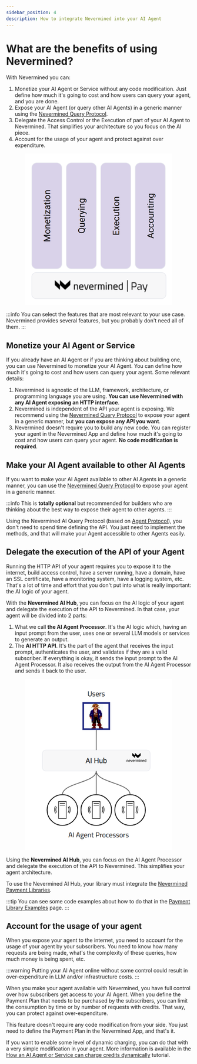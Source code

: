 ```yaml
---
sidebar_position: 4
description: How to integrate Nevermined into your AI Agent
---
```


# What are the benefits of using Nevermined?

With Nevermined you can:

1. Monetize your AI Agent or Service without any code modification. Just define how much it's going
   to cost and how users can query your agent, and you are done.
2. Expose your AI Agent (or query other AI Agents) in a generic manner using the
   [Nevermined Query Protocol](https://docs.nevermined.io/docs/protocol).
3. Delegate the Access Control or the Execution of part of your AI Agent to Nevermined. That
   simplifies your architecture so you focus on the AI piece.
4. Account for the usage of your agent and protect against over expenditure.

<p align="center"><img src="/images/architecture/building_blocks.png" width="400"/></p>

:::info You can select the features that are most relevant to your use case. Nevermined provides
several features, but you probably don't need all of them. :::

## Monetize your AI Agent or Service

If you already have an AI Agent or if you are thinking about building one, you can use Nevermined to
monetize your AI Agent. You can define how much it's going to cost and how users can query your
agent. Some relevant details:

1. Nevermined is agnostic of the LLM, framework, architecture, or programming language you are
   using. **You can use Nevermined with any AI Agent exposing an HTTP interface**.
2. Nevermined is independent of the API your agent is exposing. We recommend using the
   [Nevermined Query Protocol](https://docs.nevermined.io/docs/protocol) to expose your agent in a
   generic manner, but **you can expose any API you want**.
3. Nevermined doesn't require you to build any new code. You can register your agent in the
   Nevermined App and define how much it's going to cost and how users can query your agent. **No
   code modification is required**.

## Make your AI Agent available to other AI Agents

If you want to make your AI Agent available to other AI Agents in a generic manner, you can use the
[Nevermined Query Protocol](https://docs.nevermined.io/docs/protocol) to expose your agent in a
generic manner.

:::info This is **totally optional** but recommended for builders who are thinking about the best
way to expose their agent to other agents. :::

Using the Nevermined AI Query Protocol (based on [Agent Protocol](https://agentprotocol.ai/)), you
don't need to spend time defining the API. You just need to implement the methods, and that will
make your Agent accessible to other Agents easily.

## Delegate the execution of the API of your Agent

Running the HTTP API of your agent requires you to expose it to the internet, build access control,
have a server running, have a domain, have an SSL certificate, have a monitoring system, have a
logging system, etc. That's a lot of time and effort that you don't put into what is really
important: the AI logic of your agent.

With the **Nevermined AI Hub**, you can focus on the AI logic of your agent and delegate the
execution of the API to Nevermined. In that case, your agent will be divided into 2 parts:

1. What we call **the AI Agent Processor**. It's the AI logic which, having an input prompt from the
   user, uses one or several LLM models or services to generate an output.
2. The **AI HTTP API**. It's the part of the agent that receives the input prompt, authenticates the
   user, and validates if they are a valid subscriber. If everything is okay, it sends the input
   prompt to the AI Agent Processor. It also receives the output from the AI Agent Processor and
   sends it back to the user.

<p align="center"><img src="/images/architecture/ai_hub_integration.png" width="400"/></p>

Using the **Nevermined AI Hub**, you can focus on the AI Agent Processor and delegate the execution
of the API to Nevermined. This simplifies your agent architecture.

To use the Nevermined AI Hub, your library must integrate the
[Nevermined Payment Libraries](../integration/).

:::tip You can see some code examples about how to do that in the
[Payment Library Examples](../integration/examples) page. :::

## Account for the usage of your agent

When you expose your agent to the internet, you need to account for the usage of your agent by your
subscribers. You need to know how many requests are being made, what's the complexity of these
queries, how much money is being spent, etc.

:::warning Putting your AI Agent online without some control could result in over-expenditure in LLM
and/or infrastructure costs. :::

When you make your agent available with Nevermined, you have full control over how subscribers get
access to your AI Agent. When you define the Payment Plan that needs to be purchased by the
subscribers, you can limit the consumption by time or by number of requests with credits. That way,
you can protect against over-expenditure.

This feature doesn't require any code modification from your side. You just need to define the
Payment Plan in the Nevermined App, and that's it.

If you want to enable some level of dynamic charging, you can do that with a very simple
modification in your agent. More information is available in the
[How an AI Agent or Service can charge credits dynamically](../tutorials/advanced/dynamic-charge-credits)
tutorial.
